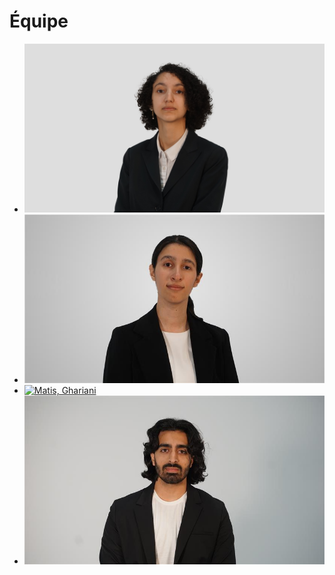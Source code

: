 # Équipe

<!-- Présentation des rôles et responsabilités de chacun des membres de l'équipe -->

* [![Amira, Tounekti]( amira_tounekti/photo_profesionel.png)](amira_tounekti/)
* [![Kristy, Moussally]( kristy_moussally/photo_tete.png)](kristy_moussally/)
* [![Matis, Ghariani]( https://placehold.co/600x400?text=membre+v)](matis_ghariani/)
* [![Jad, Saloumi]( jad_saloumi/jad-saloumi.JPG)](jad_saloumi/)

